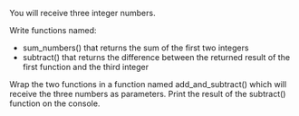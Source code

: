 You will receive three integer numbers.   

Write functions named:  
-	sum_numbers() that returns the sum of the first two integers
-	subtract() that returns the difference between the returned result of the first function and the third integer  

Wrap the two functions in a function named add_and_subtract() which will receive the three numbers as parameters. Print the result of the subtract() function on the console.
